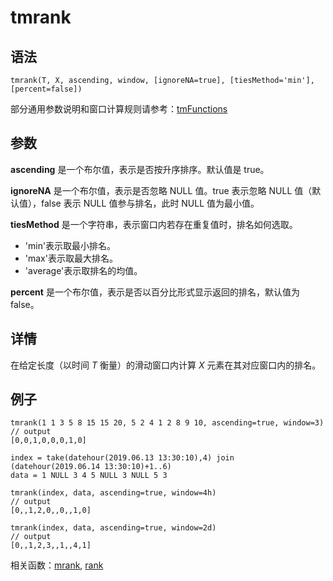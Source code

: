 # tmrank

## 语法

`tmrank(T, X, ascending, window, [ignoreNA=true], [tiesMethod='min'],
[percent=false])`

部分通用参数说明和窗口计算规则请参考：[tmFunctions](../themes/tmFunctions.md)

## 参数

**ascending** 是一个布尔值，表示是否按升序排序。默认值是 true。

**ignoreNA** 是一个布尔值，表示是否忽略 NULL 值。true 表示忽略 NULL 值（默认值），false 表示 NULL 值参与排名，此时
NULL 值为最小值。

**tiesMethod** 是一个字符串，表示窗口内若存在重复值时，排名如何选取。

* 'min'表示取最小排名。
* 'max'表示取最大排名。
* 'average'表示取排名的均值。

**percent** 是一个布尔值，表示是否以百分比形式显示返回的排名，默认值为 false。

## 详情

在给定长度（以时间 *T* 衡量）的滑动窗口内计算 *X* 元素在其对应窗口内的排名。

## 例子

```
tmrank(1 1 3 5 8 15 15 20, 5 2 4 1 2 8 9 10, ascending=true, window=3)
// output
[0,0,1,0,0,0,1,0]

index = take(datehour(2019.06.13 13:30:10),4) join (datehour(2019.06.14 13:30:10)+1..6)
data = 1 NULL 3 4 5 NULL 3 NULL 5 3

tmrank(index, data, ascending=true, window=4h)
// output
[0,,1,2,0,,0,,1,0]

tmrank(index, data, ascending=true, window=2d)
// output
[0,,1,2,3,,1,,4,1]
```

相关函数：[mrank](../m/mrank.md), [rank](../r/rank.md)

